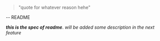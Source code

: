> "quote for whatever reason hehe"

-- README

***this is the spec of readme***.
*will be added some description in the next feature*
